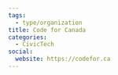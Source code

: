 ```yaml
---
tags:
  - type/organization
title: Code for Canada
categories:
  - CivicTech
social:
  website: https://codefor.ca
---
```

